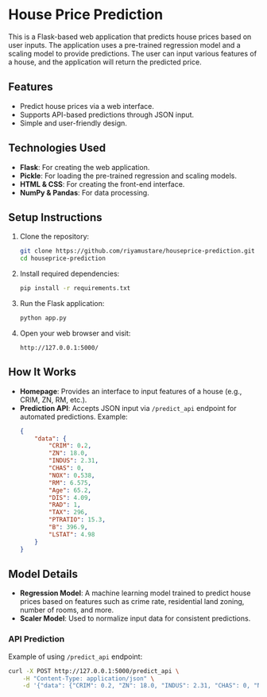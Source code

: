 # House Price Prediction

This is a Flask-based web application that predicts house prices based on user inputs. The application uses a pre-trained regression model and a scaling model to provide predictions. The user can input various features of a house, and the application will return the predicted price.

## Features
- Predict house prices via a web interface.
- Supports API-based predictions through JSON input.
- Simple and user-friendly design.

## Technologies Used
- **Flask**: For creating the web application.
- **Pickle**: For loading the pre-trained regression and scaling models.
- **HTML & CSS**: For creating the front-end interface.
- **NumPy & Pandas**: For data processing.

## Setup Instructions

1. Clone the repository:
    ```bash
    git clone https://github.com/riyamustare/houseprice-prediction.git
    cd houseprice-prediction
    ```

2. Install required dependencies:
    ```bash
    pip install -r requirements.txt
    ```

3. Run the Flask application:
    ```bash
    python app.py
    ```

4. Open your web browser and visit:
    ```
    http://127.0.0.1:5000/
    ```

## How It Works
- **Homepage**: Provides an interface to input features of a house (e.g., CRIM, ZN, RM, etc.).
- **Prediction API**: Accepts JSON input via `/predict_api` endpoint for automated predictions. Example:
    ```json
    {
        "data": {
            "CRIM": 0.2,
            "ZN": 18.0,
            "INDUS": 2.31,
            "CHAS": 0,
            "NOX": 0.538,
            "RM": 6.575,
            "Age": 65.2,
            "DIS": 4.09,
            "RAD": 1,
            "TAX": 296,
            "PTRATIO": 15.3,
            "B": 396.9,
            "LSTAT": 4.98
        }
    }
    ```

## Model Details
- **Regression Model**: A machine learning model trained to predict house prices based on features such as crime rate, residential land zoning, number of rooms, and more.
- **Scaler Model**: Used to normalize input data for consistent predictions.

### API Prediction
Example of using `/predict_api` endpoint:
```bash
curl -X POST http://127.0.0.1:5000/predict_api \
    -H "Content-Type: application/json" \
    -d '{"data": {"CRIM": 0.2, "ZN": 18.0, "INDUS": 2.31, "CHAS": 0, "NOX": 0.538, "RM": 6.575, "Age": 65.2, "DIS": 4.09, "RAD": 1, "TAX": 296, "PTRATIO": 15.3, "B": 396.9, "LSTAT": 4.98}}'
```
